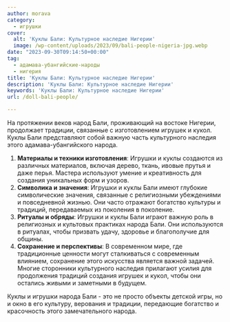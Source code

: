 ```yaml
---
author: morava
category:
  - игрушки
cover:
  alt: 'Куклы Бали: Культурное наследие Нигерии'
  image: /wp-content/uploads/2023/09/bali-people-nigeria-jpg.webp
date: "2023-09-30T09:14:50+00:00"
tag:
  - адамава-убангийские-народы
  - нигерия
title: 'Куклы Бали: Культурное наследие Нигерии'
description: 'Куклы Бали: Культурное наследие Нигерии'
keywords: 'Куклы Бали: Культурное наследие Нигерии'
url: /doll-bali-people/

---
```

На протяжении веков народ Бали, проживающий на востоке Нигерии, продолжает традиции, связанные с изготовлением игрушек и кукол. Куклы Бали представляют собой важную часть культурного наследия этого адамава-убангийского народа.

1. **Материалы и техники изготовления**: Игрушки и куклы создаются из различных материалов, включая дерево, ткань, ивовые прутья и даже перья. Мастера используют умение и креативность для создания уникальных форм и узоров.
1. **Символика и значения**: Игрушки и куклы Бали имеют глубокие символические значения, связанные с религиозными убеждениями и повседневной жизнью. Они часто отражают богатство культуры и традиций, передаваемых из поколения в поколение.
1. **Ритуалы и обряды**: Игрушки и куклы Бали играют важную роль в религиозных и культовых практиках народа Бали. Они используются в ритуалах, чтобы призвать удачу, здоровье и благополучие для общины.
1. **Сохранение и перспективы**: В современном мире, где традиционные ценности могут сталкиваться с современным влиянием, сохранение этого искусства является важной задачей. Многие сторонники культурного наследия прилагают усилия для продолжения традиций создания игрушек и кукол, чтобы они остались живыми и заметными в будущем.

Куклы и игрушки народа Бали \- это не просто объекты детской игры, но и окно в его культуру, верования и традиции, передающие богатство и красочность этого замечательного народа.
